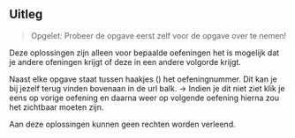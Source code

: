 ## Uitleg
> Opgelet: Probeer de opgave eerst zelf voor de opgave over te nemen!

Deze oplossingen zijn alleen voor bepaalde oefeningen het is mogelijk dat je andere ofeningen krijgt of deze in een andere volgorde krijgt.

Naast elke opgave staat tussen haakjes () het oefeningnummer.
Dit kan je bij jezelf terug vinden bovenaan in de url balk.
-> Indien je dit niet ziet klik je eens op vorige oefening en daarna weer op volgende oefening hierna zou het zichtbaar moeten zijn.

Aan deze oplossingen kunnen geen rechten worden verleend.
